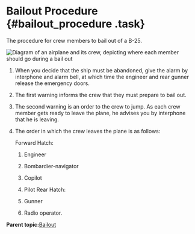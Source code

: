 # Bailout Procedure {#bailout_procedure .task}

The procedure for crew members to bail out of a B-25.

![Diagram of an airplane and its crew, depicting where each member should go during a bail out](../images/emer_exits.png "The hatches each crew member should use when bailing out")

1.  When you decide that the ship must be abandoned, give the alarm by interphone and alarm bell, at which time the engineer and rear gunner release the emergency doors.

2.  The first warning informs the crew that they must prepare to bail out.

3.  The second warning is an order to the crew to jump. As each crew member gets ready to leave the plane, he advises you by interphone that he is leaving.

4.  The order in which the crew leaves the plane is as follows:

    Forward Hatch:

    1.  Engineer
    2.  Bombardier-navigator
    3.  Copilot
    4.  Pilot
    Rear Hatch:

    1.  Gunner
    2.  Radio operator.

**Parent topic:**[Bailout](../topics/bailout.md)

